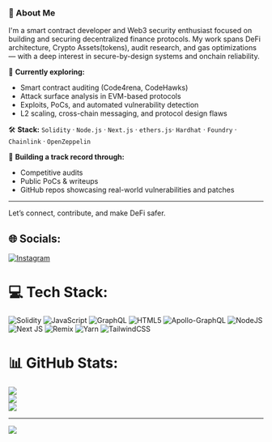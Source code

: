 ### 👋 About Me

I'm a smart contract developer and Web3 security enthusiast focused on building and securing decentralized finance protocols. My work spans DeFi architecture, Crypto Assets(tokens), audit research, and gas optimizations — with a deep interest in secure-by-design systems and onchain reliability.

🧠 **Currently exploring:**
- Smart contract auditing (Code4rena, CodeHawks)
- Attack surface analysis in EVM-based protocols  
- Exploits, PoCs, and automated vulnerability detection  
- L2 scaling, cross-chain messaging, and protocol design flaws

🛠️ **Stack:**
`Solidity` · `Node.js` · `Next.js` · `ethers.js`· `Hardhat` · `Foundry` · `Chainlink` · `OpenZeppelin`

🔎 **Building a track record through:**
- Competitive audits  
- Public PoCs & writeups  
- GitHub repos showcasing real-world vulnerabilities and patches

---

Let’s connect, contribute, and make DeFi safer.



## 🌐 Socials:
[![Instagram](https://img.shields.io/badge/Instagram-%23E4405F.svg?logo=Instagram&logoColor=white)](https://instagram.com/mian_abdul.basit) 

# 💻 Tech Stack:
![Solidity](https://img.shields.io/badge/Solidity-%23363636.svg?style=for-the-badge&logo=solidity&logoColor=white) ![JavaScript](https://img.shields.io/badge/javascript-%23323330.svg?style=for-the-badge&logo=javascript&logoColor=%23F7DF1E) ![GraphQL](https://img.shields.io/badge/-GraphQL-E10098?style=for-the-badge&logo=graphql&logoColor=white) ![HTML5](https://img.shields.io/badge/html5-%23E34F26.svg?style=for-the-badge&logo=html5&logoColor=white) ![Apollo-GraphQL](https://img.shields.io/badge/-ApolloGraphQL-311C87?style=for-the-badge&logo=apollo-graphql) ![NodeJS](https://img.shields.io/badge/node.js-6DA55F?style=for-the-badge&logo=node.js&logoColor=white) ![Next JS](https://img.shields.io/badge/Next-black?style=for-the-badge&logo=next.js&logoColor=white) ![Remix](https://img.shields.io/badge/remix-%23000.svg?style=for-the-badge&logo=remix&logoColor=white) ![Yarn](https://img.shields.io/badge/yarn-%232C8EBB.svg?style=for-the-badge&logo=yarn&logoColor=white) ![TailwindCSS](https://img.shields.io/badge/tailwindcss-%2338B2AC.svg?style=for-the-badge&logo=tailwind-css&logoColor=white)
# 📊 GitHub Stats:
![](https://github-readme-stats.vercel.app/api?username=BasitAlphaA&theme=dark&hide_border=false&include_all_commits=false&count_private=false)<br/>
![](https://github-readme-streak-stats.herokuapp.com/?user=BasitAlphaA&theme=dark&hide_border=false)<br/>
![](https://github-readme-stats.vercel.app/api/top-langs/?username=BasitAlphaA&theme=dark&hide_border=false&include_all_commits=false&count_private=false&layout=compact)

---
[![](https://visitcount.itsvg.in/api?id=BasitAlphaA&icon=0&color=0)](https://visitcount.itsvg.in)

<!-- Proudly created with GPRM ( https://gprm.itsvg.in ) -->
